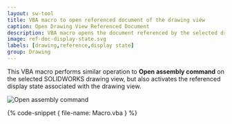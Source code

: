 ```yaml
---
layout: sw-tool
title: VBA macro to open referenced document of the drawing view
caption: Open Drawing View Referenced Document
description: VBA macro opens the document referenced by the selected drawing view in the referenced configuration and display state
image: ref-doc-display-state.svg
labels: [drawing,reference,display state]
group: Drawing
---
```

This VBA macro performs similar operation to **Open assembly command** on the selected SOLIDWORKS drawing view, but also activates the referenced display state associated with the drawing view.

![Open assembly command](open-assembly-command.png)

{% code-snippet { file-name: Macro.vba } %}
